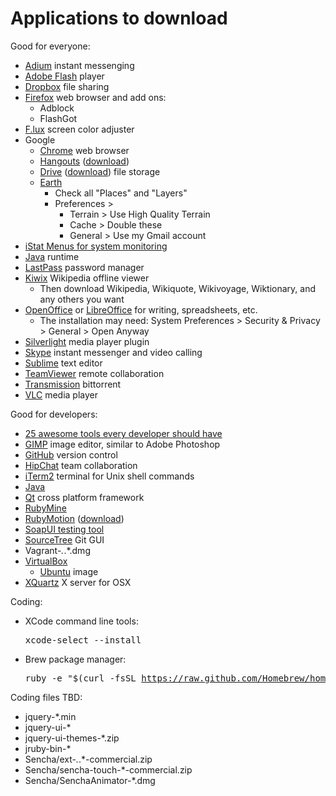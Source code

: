 # Applications to download

Good for everyone:

  * <a href="http://adium.im">Adium</a> instant messenging
  * <a href="http://get.adobe.com/flashplayer/otherversions/">Adobe Flash</a> player
  * <a href="http://dropbox.com">Dropbox</a> file sharing
  * <a href="http://firefox.com">Firefox</a> web browser and add ons:
    * Adblock
    * FlashGot
  * <a href="http://justgetflux.com">F.lux</a> screen color adjuster
  * Google
    * <a href="https://www.google.com/intl/en/chrome/browser/welcome.html">Chrome</a> web browser
    * <a href="http://www.google.com/hangouts/">Hangouts</a> (<a href="https://www.google.com/tools/dlpage/hangoutplugin">download</a>)
    * <a href="http://drive.google.com">Drive</a> (<a href="https://www.google.com/intl/en/drive/download/">download</a>) file storage
    * <a href="https://www.google.com/earth/">Earth</a>
      * Check all "Places" and "Layers"
      * Preferences >
        * Terrain > Use High Quality Terrain
        * Cache > Double these
        * General > Use my Gmail account
  * <a href="http://bjango.com/mac/istatmenus/">iStat Menus for system monitoring</a>
  * <a href="http://java.com/en/">Java</a> runtime
  * <a href="http://lastpass.com/">LastPass</a> password manager
  * <a href="http://www.kiwix.org/wiki/Main_Page">Kiwix</a> Wikipedia offline viewer
    * Then download Wikipedia, Wikiquote, Wikivoyage, Wiktionary, and any others you want 
  * <a href="https://www.openoffice.org/">OpenOffice</a> or <a href="http://libreoffice.org">LibreOffice</a> for writing, spreadsheets, etc. 
    * The installation may need: System Preferences > Security & Privacy > General > Open Anyway
  * <a href="http://www.microsoft.com/getsilverlight/Get-Started/Install/Default.aspx">Silverlight</a> media player plugin
  * <a href="http://skype.com">Skype</a> instant messenger and video calling
  * <a href="http://sublimetext.com">Sublime</a> text editor
  * <a href="http://www.teamviewer.com/">TeamViewer</a> remote collaboration</a>
  * <a href="http://www.transmissionbt.com/">Transmission</a> bittorrent
  * <a href="http://www.videolan.org/vlc/index.html">VLC</a> media player

Good for developers:

  * <a href=http://x-team.com/2013/11/25-awesome-tools-every-developer-should-have/>25 awesome tools every developer should have</a>
  * <a href="http://www.gimp.org/">GIMP</a> image editor, similar to Adobe Photoshop
  * <a href="https://mac.github.com/">GitHub</a> version control
  * <a href="https://www.hipchat.com/downloads">HipChat</a> team collaboration
  * <a href="http://www.iterm2.com">iTerm2</a> terminal for Unix shell commands
  * <a href="https://www.java.com/en/download/faq/java_mac.xml">Java</a>
  * <a href="http://qt-project.org">Qt</a> cross platform framework
  * <a href="http://www.jetbrains.com/ruby/">RubyMine</a>
  * <a href="http://www.rubymotion.com">RubyMotion</a> (<a href="http://t.co/PjqUbXQL4Q">download</a>)
  * <a href="http://www.soapui.org">SoapUI testing tool</a>
  * <a href="http://www.sourcetreeapp.com/">SourceTree</a> Git GUI
  * Vagrant-*.*.*.dmg
  * <a href="https://www.virtualbox.org/">VirtualBox</a>
    * <a href="http://virtualboxes.org/images/ubuntu">Ubuntu</a> image
  * <a href="https://xquartz.macosforge.org">XQuartz</a> X server for OSX

Coding:

  * XCode command line tools: <pre>xcode-select --install</a>
  * Brew package manager: <pre>ruby -e "$(curl -fsSL https://raw.github.com/Homebrew/homebrew/go/install)"</a>

Coding files TBD:

  * jquery-*.min
  * jquery-ui-*
  * jquery-ui-themes-*.zip
  * jruby-bin-*
  * Sencha/ext-*.*.*-commercial.zip
  * Sencha/sencha-touch-*-commercial.zip
  * Sencha/SenchaAnimator-*.dmg
